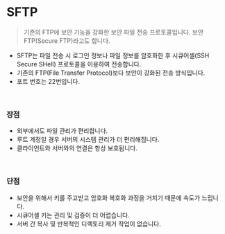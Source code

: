 # SFTP
> 기존의 FTP에 보안 기능을 강화한 보안 파일 전송 프로토콜입니다. 보안 FTP(Secure FTP)라고도 합니다.
- SFTP는 파일 전송 시 로그인 정보나 파일 정보를 암호화한 후 시큐어셸(SSH Secure SHell) 프로토콜을 이용하여 전송합니다.
- 기존의 FTP(File Transfer Protocol)보다 보안이 강화된 전송 방식입니다. 
- 포트 번호는 22번입니다.

<br>

### 장점
- 외부에서도 파일 관리가 편리합니다.
- 루트 계정일 경우 서버의 시스템 관리가 더 편리해집니다.
- 클라이언트와 서버와의 연결은 항상 보호됩니다.

<br>

### 단점
- 보안을 위해서 키를 주고받고 암호화 복호화 과정을 거치기 때문에 속도가 느립니다.
- 시큐어셸 키는 관리 및 검증이 더 어렵습니다.
- 서버 간 복사 및 반복적인 디렉토리 제거 작업이 없습니다.
